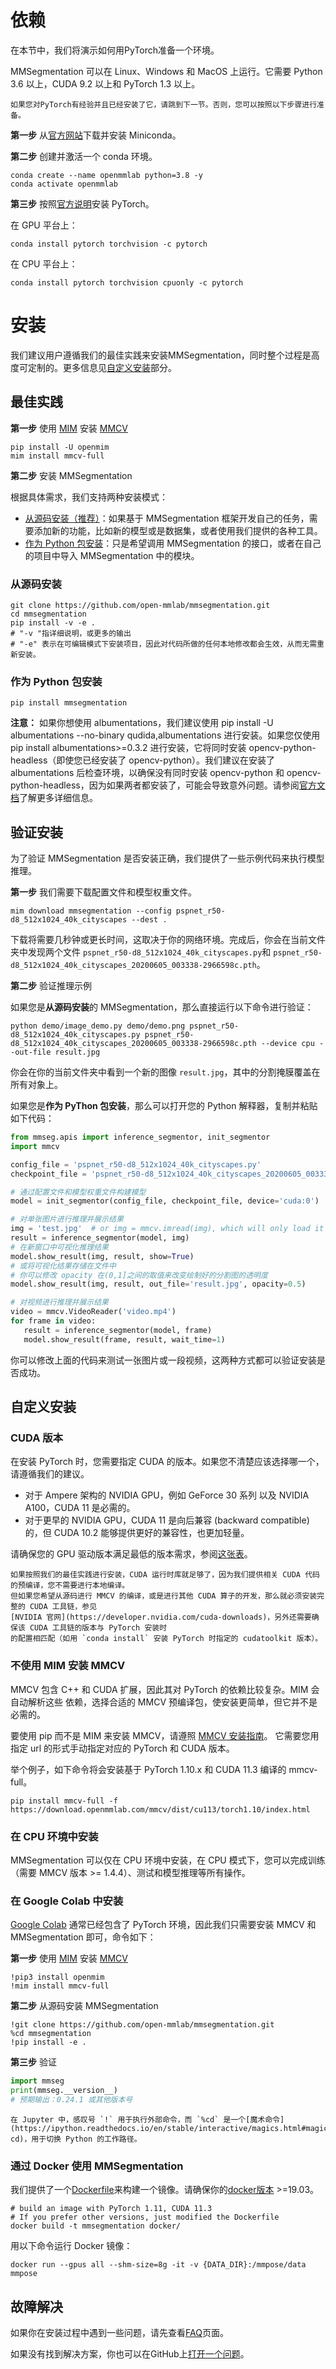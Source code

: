 # 依赖

在本节中，我们将演示如何用PyTorch准备一个环境。

MMSegmentation 可以在 Linux、Windows 和 MacOS 上运行。它需要 Python 3.6 以上，CUDA 9.2 以上和 PyTorch 1.3 以上。

```{note}
如果您对PyTorch有经验并且已经安装了它，请跳到下一节。否则，您可以按照以下步骤进行准备。
```

**第一步** 从[官方网站](https://docs.conda.io/en/latest/miniconda.html)下载并安装 Miniconda。

**第二步** 创建并激活一个 conda 环境。

```shell
conda create --name openmmlab python=3.8 -y
conda activate openmmlab
```

**第三步** 按照[官方说明](https://pytorch.org/get-started/locally/)安装 PyTorch。

在 GPU 平台上：

```shell
conda install pytorch torchvision -c pytorch
```

在 CPU 平台上：

```shell
conda install pytorch torchvision cpuonly -c pytorch
```

# 安装

我们建议用户遵循我们的最佳实践来安装MMSegmentation，同时整个过程是高度可定制的。更多信息见[自定义安装](#customize-installation)部分。

## 最佳实践

**第一步** 使用 [MIM](https://github.com/open-mmlab/mim) 安装 [MMCV](https://github.com/open-mmlab/mmcv)

```shell
pip install -U openmim
mim install mmcv-full
```

**第二步** 安装 MMSegmentation

根据具体需求，我们支持两种安装模式：

- [从源码安装（推荐）](#%E4%BB%8E%E6%BA%90%E7%A0%81%E5%AE%89%E8%A3%85)：如果基于 MMSegmentation 框架开发自己的任务，需要添加新的功能，比如新的模型或是数据集，或者使用我们提供的各种工具。
- [作为 Python 包安装](#%E4%BD%9C%E4%B8%BA-python-%E5%8C%85%E5%AE%89%E8%A3%85)：只是希望调用 MMSegmentation 的接口，或者在自己的项目中导入 MMSegmentation 中的模块。

### 从源码安装

```shell
git clone https://github.com/open-mmlab/mmsegmentation.git
cd mmsegmentation
pip install -v -e .
# "-v "指详细说明，或更多的输出
# "-e" 表示在可编辑模式下安装项目，因此对代码所做的任何本地修改都会生效，从而无需重新安装。
```

### 作为 Python 包安装

```shell
pip install mmsegmentation
```

**注意：**
如果你想使用 albumentations，我们建议使用 pip install -U albumentations --no-binary qudida,albumentations 进行安装。如果您仅使用 pip install albumentations>=0.3.2 进行安装，它将同时安装 opencv-python-headless（即使您已经安装了 opencv-python）。我们建议在安装了 albumentations 后检查环境，以确保没有同时安装 opencv-python 和 opencv-python-headless，因为如果两者都安装了，可能会导致意外问题。请参阅[官方文档](https://albumentations.ai/docs/getting_started/installation/#note-on-opencv-dependencies)了解更多详细信息。

## 验证安装

为了验证 MMSegmentation 是否安装正确，我们提供了一些示例代码来执行模型推理。

**第一步** 我们需要下载配置文件和模型权重文件。

```shell
mim download mmsegmentation --config pspnet_r50-d8_512x1024_40k_cityscapes --dest .
```

下载将需要几秒钟或更长时间，这取决于你的网络环境。完成后，你会在当前文件夹中发现两个文件 `pspnet_r50-d8_512x1024_40k_cityscapes.py`和 `pspnet_r50-d8_512x1024_40k_cityscapes_20200605_003338-2966598c.pth`。

**第二步** 验证推理示例

如果您是**从源码安装**的 MMSegmentation，那么直接运行以下命令进行验证：

```shell
python demo/image_demo.py demo/demo.png pspnet_r50-d8_512x1024_40k_cityscapes.py pspnet_r50-d8_512x1024_40k_cityscapes_20200605_003338-2966598c.pth --device cpu --out-file result.jpg
```

你会在你的当前文件夹中看到一个新的图像 `result.jpg`，其中的分割掩膜覆盖在所有对象上。

如果您是**作为 PyThon 包安装**，那么可以打开您的 Python 解释器，复制并粘贴如下代码：

```python
from mmseg.apis import inference_segmentor, init_segmentor
import mmcv

config_file = 'pspnet_r50-d8_512x1024_40k_cityscapes.py'
checkpoint_file = 'pspnet_r50-d8_512x1024_40k_cityscapes_20200605_003338-2966598c.pth'

# 通过配置文件和模型权重文件构建模型
model = init_segmentor(config_file, checkpoint_file, device='cuda:0')

# 对单张图片进行推理并展示结果
img = 'test.jpg'  # or img = mmcv.imread(img), which will only load it once
result = inference_segmentor(model, img)
# 在新窗口中可视化推理结果
model.show_result(img, result, show=True)
# 或将可视化结果存储在文件中
# 你可以修改 opacity 在(0,1]之间的取值来改变绘制好的分割图的透明度
model.show_result(img, result, out_file='result.jpg', opacity=0.5)

# 对视频进行推理并展示结果
video = mmcv.VideoReader('video.mp4')
for frame in video:
   result = inference_segmentor(model, frame)
   model.show_result(frame, result, wait_time=1)
```

你可以修改上面的代码来测试一张图片或一段视频，这两种方式都可以验证安装是否成功。

## 自定义安装

### CUDA 版本

在安装 PyTorch 时，您需要指定 CUDA 的版本。如果您不清楚应该选择哪一个，请遵循我们的建议。

- 对于 Ampere 架构的 NVIDIA GPU，例如 GeForce 30 系列 以及 NVIDIA A100，CUDA 11 是必需的。
- 对于更早的 NVIDIA GPU，CUDA 11 是向后兼容 (backward compatible) 的，但 CUDA 10.2 能够提供更好的兼容性，也更加轻量。

请确保您的 GPU 驱动版本满足最低的版本需求，参阅[这张表](https://docs.nvidia.com/cuda/cuda-toolkit-release-notes/index.html#cuda-major-component-versions__table-cuda-toolkit-driver-versions)。

```{note}
如果按照我们的最佳实践进行安装，CUDA 运行时库就足够了，因为我们提供相关 CUDA 代码的预编译，您不需要进行本地编译。
但如果您希望从源码进行 MMCV 的编译，或是进行其他 CUDA 算子的开发，那么就必须安装完整的 CUDA 工具链，参见
[NVIDIA 官网](https://developer.nvidia.com/cuda-downloads)，另外还需要确保该 CUDA 工具链的版本与 PyTorch 安装时
的配置相匹配（如用 `conda install` 安装 PyTorch 时指定的 cudatoolkit 版本）。
```

### 不使用 MIM 安装 MMCV

MMCV 包含 C++ 和 CUDA 扩展，因此其对 PyTorch 的依赖比较复杂。MIM 会自动解析这些
依赖，选择合适的 MMCV 预编译包，使安装更简单，但它并不是必需的。

要使用 pip 而不是 MIM 来安装 MMCV，请遵照 [MMCV 安装指南](https://mmcv.readthedocs.io/zh_CN/latest/get_started/installation.html)。
它需要您用指定 url 的形式手动指定对应的 PyTorch 和 CUDA 版本。

举个例子，如下命令将会安装基于 PyTorch 1.10.x 和 CUDA 11.3 编译的 mmcv-full。

```shell
pip install mmcv-full -f https://download.openmmlab.com/mmcv/dist/cu113/torch1.10/index.html
```

### 在 CPU 环境中安装

MMSegmentation 可以仅在 CPU 环境中安装，在 CPU 模式下，您可以完成训练（需要 MMCV 版本 >= 1.4.4）、测试和模型推理等所有操作。

### 在 Google Colab 中安装

[Google Colab](https://colab.research.google.com/) 通常已经包含了 PyTorch 环境，因此我们只需要安装 MMCV 和 MMSegmentation 即可，命令如下：

**第一步** 使用 [MIM](https://github.com/open-mmlab/mim) 安装 [MMCV](https://github.com/open-mmlab/mmcv)

```shell
!pip3 install openmim
!mim install mmcv-full
```

**第二步** 从源码安装 MMSegmentation

```shell
!git clone https://github.com/open-mmlab/mmsegmentation.git
%cd mmsegmentation
!pip install -e .
```

**第三步** 验证

```python
import mmseg
print(mmseg.__version__)
# 预期输出：0.24.1 或其他版本号
```

```{note}
在 Jupyter 中，感叹号 `!` 用于执行外部命令，而 `%cd` 是一个[魔术命令](https://ipython.readthedocs.io/en/stable/interactive/magics.html#magic-cd)，用于切换 Python 的工作路径。
```

### 通过 Docker 使用 MMSegmentation

我们提供了一个[Dockerfile](https://github.com/open-mmlab/mmsegmentation/blob/master/docker/Dockerfile)来构建一个镜像。请确保你的[docker版本](https://docs.docker.com/engine/install/) >=19.03。

```shell
# build an image with PyTorch 1.11, CUDA 11.3
# If you prefer other versions, just modified the Dockerfile
docker build -t mmsegmentation docker/
```

用以下命令运行 Docker 镜像：

```shell
docker run --gpus all --shm-size=8g -it -v {DATA_DIR}:/mmpose/data mmpose
```

## 故障解决

如果你在安装过程中遇到一些问题，请先查看[FAQ](faq.md)页面。

如果没有找到解决方案，你也可以在GitHub上[打开一个问题](https://github.com/open-mmlab/mmsegmentation/issues/new/choose)。
